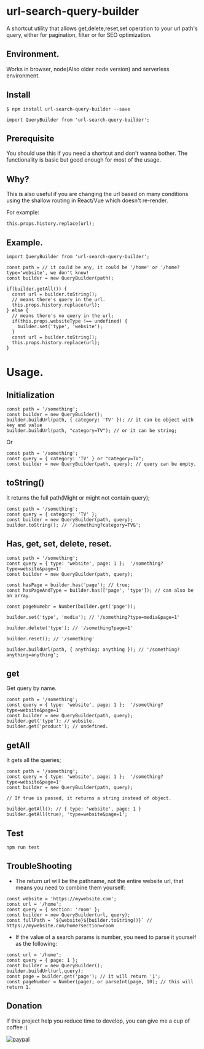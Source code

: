 # url-search-query-builder

A shortcut utility that allows get,delete,reset,set operation to your url path's query, either for pagination, filter or for SEO optimization.

## Environment.

Works in browser, node(Also older node version) and serverless environment.

## Install

```
$ npm install url-search-query-builder --save

import QueryBuilder from 'url-search-query-builder';

```

## Prerequisite

You should use this if you need a shortcut and don't wanna bother. The functionality is basic but good enough for most of the usage.

## Why?

This is also useful if you are changing the url based on many conditions using the shallow routing in React/Vue which doesn't re-render.

For example:

```
this.props.history.replace(url);
```

## Example.

```
import QueryBuilder from 'url-search-query-builder';

const path = // it could be any, it could be '/home' or '/home?type='website', we don't know!
const builder = new QueryBuilder(path);

if(builder.getAll()) {
  const url = builder.toString();
  // means there's query in the url.
  this.props.history.replace(url);
} else {
  // means there's no query in the url;
  if(this.props.websiteType !== undefined) {
    builder.set('type', 'website');
  }
  const url = builder.toString();
  this.props.history.replace(url);
}
```

# Usage.

## Initialization

```
const path = '/something';
const builder = new QueryBuilder();
builder.buildUrl(path, { category: 'TV' }); // it can be object with key and value
builder.buildUrl(path, "category=TV"); // or it can be string;
```

Or

```
const path = '/something';
const query = { category: 'TV' } or "category=TV";
const builder = new QueryBuilder(path, query); // query can be empty.
```

## toString()

It returns the full path(Might or might not contain query);

```
const path = '/something';
const query = { category: 'TV' };
const builder = new QueryBuilder(path, query);
builder.toString(); // '/something?category=TV&';
```

## Has, get, set, delete, reset.

```
const path = '/something';
const query = { type: 'website', page: 1 };  '/something?type=website&page=1'
const builder = new QueryBuilder(path, query);

const hasPage = builder.has('page'); // true;
const hasPageAndType = builder.has(['page', 'type']); // can also be an array.

const pageNumebr = Number(builder.get('page'));

builder.set('type', 'media'); // '/something?type=media&page=1'

builder.delete('type'); // '/something?page=1'

builder.reset(); // '/something'

builder.buildUrl(path, { anything: anything }); // '/something?anything=anything';
```

## get

Get query by name.

```
const path = '/something';
const query = { type: 'website', page: 1 };  '/something?type=website&page=1'
const builder = new QueryBuilder(path, query);
builder.get('type'); // website.
builder.get('product'); // undefined.
```

## getAll

It gets all the queries;

```
const path = '/something';
const query = { type: 'website', page: 1 };  '/something?type=website&page=1'
const builder = new QueryBuilder(path, query);

// If true is passed, it returns a string instead of object.

builder.getAll(); // { type: 'website', page: 1 }
builder.getAll(true); 'type=website&page=1';

```

## Test

```
npm run test
```

## TroubleShooting

- The return url will be the pathname, not the entire website url, that means you need to combine them yourself:

```
const website = 'https://mywebsite.com';
const url = '/home';
const query = { section: 'room' };
const builder = new QueryBuilder(url, query);
const fullPath = `${website}${builder.toString()}` // https://mywebsite.com/home?section=room
```

- If the value of a search params is number, you need to parse it yourself as the following:

```
const url = '/home';
const query = { page: 1 };
const builder = new QueryBuilder();
builder.buildUrl(url,query);
const page = builder.get('page'); // it will return '1';
const pageNumber = Number(page); or parseInt(page, 10); // this will return 1.
```

## Donation

If this project help you reduce time to develop, you can give me a cup of coffee :)

[![paypal](https://www.paypalobjects.com/en_US/i/btn/btn_donateCC_LG.gif)](https://www.paypal.com/cgi-bin/webscr?cmd=_s-xclick&hosted_button_id=GJSPRG9RKSJLQ&source=url)
